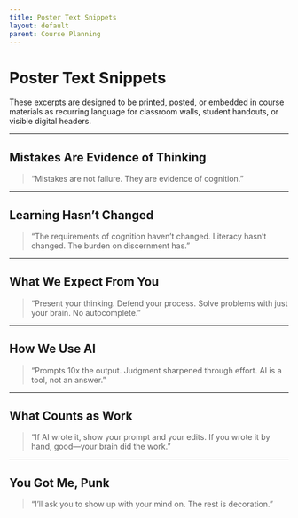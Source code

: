 ```yaml
---
title: Poster Text Snippets
layout: default
parent: Course Planning
---
```


# Poster Text Snippets

These excerpts are designed to be printed, posted, or embedded in course materials as recurring language for classroom walls, student handouts, or visible digital headers.

---

## Mistakes Are Evidence of Thinking
> “Mistakes are not failure. They are evidence of cognition.”

---

## Learning Hasn’t Changed
> “The requirements of cognition haven’t changed. Literacy hasn’t changed. The burden on discernment has.”

---

## What We Expect From You
> “Present your thinking. Defend your process. Solve problems with just your brain. No autocomplete.”

---

## How We Use AI
> “Prompts 10x the output. Judgment sharpened through effort. AI is a tool, not an answer.”

---

## What Counts as Work
> “If AI wrote it, show your prompt and your edits. If you wrote it by hand, good—your brain did the work.”

---

## You Got Me, Punk
> “I’ll ask you to show up with your mind on. The rest is decoration.”
